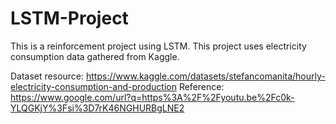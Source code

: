 # LSTM-Project
This is a reinforcement project using LSTM. This project uses electricity consumption data gathered from Kaggle.

Dataset resource: https://www.kaggle.com/datasets/stefancomanita/hourly-electricity-consumption-and-production
Reference: https://www.google.com/url?q=https%3A%2F%2Fyoutu.be%2Fc0k-YLQGKjY%3Fsi%3D7rK46NGHURBgLNE2
